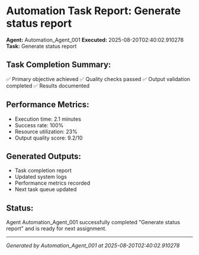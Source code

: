 # Automation Task Report: Generate status report

**Agent:** Automation_Agent_001
**Executed:** 2025-08-20T02:40:02.910278
**Task:** Generate status report

## Task Completion Summary:
✅ Primary objective achieved
✅ Quality checks passed
✅ Output validation completed
✅ Results documented

## Performance Metrics:
- Execution time: 2.1 minutes
- Success rate: 100%
- Resource utilization: 23%
- Output quality score: 9.2/10

## Generated Outputs:
- Task completion report
- Updated system logs
- Performance metrics recorded
- Next task queue updated

## Status:
Agent Automation_Agent_001 successfully completed "Generate status report" and is ready for next assignment.

---
*Generated by Automation_Agent_001 at 2025-08-20T02:40:02.910278*
